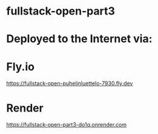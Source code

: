 # fullstack-open-part3

# Deployed to the Internet via:

# Fly.io

https://fullstack-open-puhelinluettelo-7930.fly.dev

# Render

https://fullstack-open-part3-do1q.onrender.com

